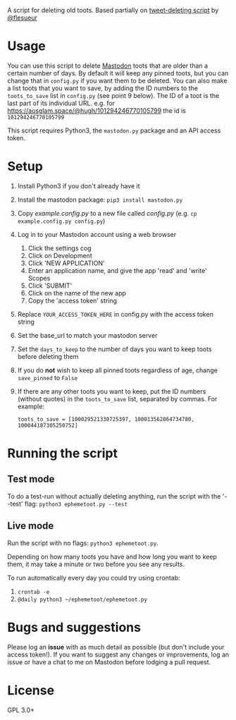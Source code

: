 A script for deleting old toots.
Based partially on [tweet-deleting script](https://gist.github.com/flesueur/bcb2d9185b64c5191915d860ad19f23f) by [@flesueur](https://github.com/flesueur)

# Usage

You can use this script to delete [Mastodon](https://github.com/tootsuite/mastodon) toots that are older than a certain number of days. By default it will keep any pinned toots, but you can change that in `config.py` if you want them to be deleted. You can also make a list toots that you want to save, by adding the ID numbers to the `toots_to_save` list in `config.py` (see point 9 below). The ID of a toot is the last part of its individual URL. e.g. for https://ausglam.space/@hugh/101294246770105799 the id is `101294246770105799`

This script requires Python3, the `mastodon.py` package and an API access token.

# Setup

1. Install Python3 if you don't already have it
2. Install the mastodon package: `pip3 install mastodon.py`
3. Copy _example.config.py_ to a new file called _config.py_ (e.g. `cp example.config.py config.py`)
4. Log in to your Mastodon account using a web browser
    1. Click the settings cog
    2. Click on Development
    3. Click 'NEW APPLICATION'
    4. Enter an application name, and give the app 'read' and 'write' Scopes
    5. Click 'SUBMIT'
    6. Click on the name of the new app
    7. Copy the 'access token' string
5. Replace `YOUR_ACCESS_TOKEN_HERE` in config.py with the access token string
6. Set the base_url to match your mastodon server
7. Set the `days_to_keep` to the number of days you want to keep toots before deleting them
8. If you do **not** wish to keep all pinned toots regardless of age, change `save_pinned` to `False`
9. If there are any other toots you want to keep, put the ID numbers (without quotes) in the `toots_to_save` list, separated by commas. For example:

   `toots_to_save = [100029521330725397, 100013562864734780, 100044187305250752]`

# Running the script

## Test mode

To do a test-run without actually deleting anything, run the script with the '--test' flag: `python3 ephemetoot.py --test`

## Live mode

Run the script with no flags: `python3 ephemetoot.py`.

Depending on how many toots you have and how long you want to keep them, it may take a minute or two before you see any results.

To run automatically every day you could try using crontab:
  1. `crontab -e`
  2. `@daily python3 ~/ephemetoot/ephemetoot.py`

# Bugs and suggestions

Please log an **issue** with as much detail as possible (but don't include your access token!). If you want to suggest any changes or improvements, log an issue or have a chat to me on Mastodon before lodging a pull request.

# License

GPL 3.0+
